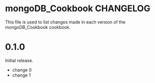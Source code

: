 # mongoDB_Cookbook CHANGELOG

This file is used to list changes made in each version of the mongoDB_Cookbook cookbook.

# 0.1.0

Initial release.

- change 0
- change 1

